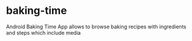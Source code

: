 # baking-time
Android Baking Time App allows to browse baking recipes with ingredients and steps which include media 
